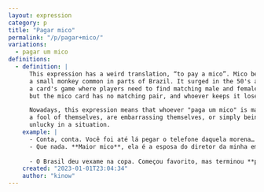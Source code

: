 ```yaml
---
layout: expression
category: p
title: "Pagar mico"
permalink: "/p/pagar+mico/"
variations:
  - pagar um mico
definitions:
  - definition: |
      This expression has a weird translation, “to pay a mico”. Mico being
      a small monkey common in parts of Brazil. It surged in the 50's after
      a card's game where players need to find matching male and female cards,
      but the mico card has no matching pair, and whoever keeps it loses.

      Nowadays, this expression means that whoever "paga um mico" is making
      a fool of themselves, are embarrassing themselves, or simply being
      unlucky in a situation.
    example: |
      - Conta, conta. Você foi até lá pegar o telefone daquela morena… conseguiu?
      - Que nada. **Maior mico**, ela é a esposa do diretor da minha empresa.
      
      - O Brasil deu vexame na copa. Começou favorito, mas terminou **pagando mico**.
    created: "2023-01-01T23:04:34"
    author: "kinow"
---
```

